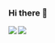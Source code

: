 ### Hi there 👋

<img align="left" src="https://github-readme-stats.vercel.app/api?username=hududed&count_private=true&show_icons=false&theme=default" />
<img align="left" src="https://github-readme-stats.vercel.app/api/top-langs/?username=hududed&theme=default&show_icons=true" />
